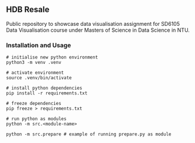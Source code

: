 ## HDB Resale

Public repository to showcase data visualisation assignment for SD6105 Data Visualisation course under Masters of Science in Data Science in NTU.


### Installation and Usage
```
# initialise new python environment
python3 -m venv .venv

# activate environment
source .venv/bin/activate

# install python dependencies
pip install -r requirements.txt

# freeze dependencies
pip freeze > requirements.txt

# run python as modules
python -m src.<module-name>

python -m src.prepare # example of running prepare.py as module

```
